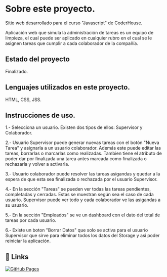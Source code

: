 
# Sobre este proyecto.

Sitio web desarrollado para el curso "Javascript" de CoderHouse.

Aplicación web que simula la administración de tareas es un equipo de limpieza, el cual puede ser aplicado en cualquier rubro en el cual se le asignen tareas que cumplir a cada colaborador de la compañía.



## Estado del proyecto

Finalizado.



## Lenguajes utilizados en este proyecto.
HTML, CSS, JSS.


## Instrucciones de uso.

1.- Selecciona un usuario. Existen dos tipos de ellos: Supervisor y Colaborador.

2.- Usuario Supervisor puede generar nuevas tareas con el botón "Nueva Tarea" y asignarla a un usuario colaborador. Además este puede editar las tareas, borrarlas o marcarlas como realizadas. Tambien tiene el atributo de poder dar por finalizada una tarea antes marcada como finalizada o rechazarla y volver a activarla.

3.- Usuario colaborador puede resolver las tareas asigandas y quedar a la espera de que esta sea finalizada o rechazada por el usuario Supervisor.

4.- En la sección "Tareas" se pueden ver todas las tareas pendientes, completadas y cerradas. Estas se muestran según sea el caso de cada usuario. Supervisor puede ver todo y cada colaborador ve las asigandas a su usuario.

5.- En la sección "Empleados" se ve un dashboard con el dato del total de tareas por cada usuario.

6.- Existe un boton "Borrar Datos" que solo se activa para el usuario Supervisor que sirve para eliminar todos los datos del Storage y asi poder reiniciar la aplicación.




## 🔗 Links

[![GitHub Pages](https://img.shields.io/badge/Link_to_my_project-GitHub%20Pages-blue?style=for-the-badge)](https://rockaranza.github.io/taskManager/)
